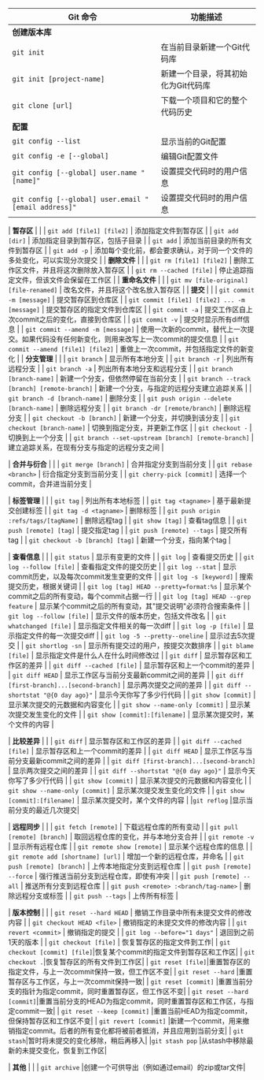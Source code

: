 | Git 命令 | 功能描述 |
| --- | --- |
| **创建版本库** |  |
| `git init` | 在当前目录新建一个Git代码库 |
| `git init [project-name]` | 新建一个目录，将其初始化为Git代码库 |
| `git clone [url]` | 下载一个项目和它的整个代码历史 |
| **配置** |  |
| `git config --list` | 显示当前的Git配置 |
| `git config -e [--global]` | 编辑Git配置文件 |
| `git config [--global] user.name "[name]"` | 设置提交代码时的用户信息 |
| `git config [--global] user.email "[email address]"` | 设置提交代码时的用户信息 |

| **暂存区** |  |
| `git add [file1] [file2]` | 添加指定文件到暂存区 |
| `git add [dir]` | 添加指定目录到暂存区，包括子目录 |
| `git add` | 添加当前目录的所有文件到暂存区 |
| `git add -p` | 添加每个变化前，都会要求确认，对于同一个文件的多处变化，可以实现分次提交 |
| **删除文件** |  |
| `git rm [file1] [file2]` | 删除工作区文件，并且将这次删除放入暂存区 |
| `git rm --cached [file]` | 停止追踪指定文件，但该文件会保留在工作区 |
| **重命名文件** |  |
| `git mv [file-original] [file-renamed]` | 改名文件，并且将这个改名放入暂存区 |
| **提交** |  |
| `git commit -m [message]` | 提交暂存区到仓库区 |
| `git commit [file1] [file2] ... -m [message]` | 提交暂存区的指定文件到仓库区 |
| `git commit -a` | 提交工作区自上次commit之后的变化，直接到仓库区 |
| `git commit -v` | 提交时显示所有diff信息 |
| `git commit --amend -m [message]` | 使用一次新的commit，替代上一次提交。如果代码没有任何新变化，则用来改写上一次commit的提交信息 |
| `git commit --amend [file1] [file2]` | 重做上一次commit，并包括指定文件的新变化 |
| **分支管理** |  |
| `git branch` | 显示所有本地分支 |
| `git branch -r` | 列出所有远程分支 |
| `git branch -a` | 列出所有本地分支和远程分支 |
| `git branch [branch-name]` | 新建一个分支，但依然停留在当前分支 |
| `git branch --track [branch] [remote-branch]` | 新建一个分支，与指定的远程分支建立追踪关系 |
| `git branch -d [branch-name]` | 删除分支 |
| `git push origin --delete [branch-name]` | 删除远程分支 |
| `git branch -dr [remote/branch]` | 删除远程分支 |
| `git checkout -b [branch]` | 新建一个分支，并切换到该分支 |
| `git checkout [branch-name]` | 切换到指定分支，并更新工作区 |
| `git checkout -` | 切换到上一个分支 |
| `git branch --set-upstream [branch] [remote-branch]` | 建立追踪关系，在现有分支与指定的远程分支之间 |


| **合并与衍合** |  |
| `git merge [branch]` | 合并指定分支到当前分支 |
| `git rebase <branch>` | 衍合指定分支到当前分支 |
| `git cherry-pick [commit]` | 选择一个commit，合并进当前分支 |

| **标签管理** |  |
| `git tag` | 列出所有本地标签 |
| `git tag <tagname>` | 基于最新提交创建标签 |
| `git tag -d <tagname>` | 删除标签 |
| `git push origin :refs/tags/[tagName]` | 删除远程tag |
| `git show [tag]` | 查看tag信息 |
| `git push [remote] [tag]` | 提交指定tag |
| `git push [remote] --tags` | 提交所有tag |
| `git checkout -b [branch] [tag]` | 新建一个分支，指向某个tag |

| **查看信息** |  |
| `git status` | 显示有变更的文件 |
| `git log` | 查看提交历史 |
| `git log --follow [file]` | 查看指定文件的提交历史 |
| `git log --stat` | 显示commit历史，以及每次commit发生变更的文件 |
| `git log -s [keyword]` | 搜索提交历史，根据关键词 |
| `git log [tag] HEAD --pretty=format:%s` | 显示某个commit之后的所有变动，每个commit占据一行 |
| `git log [tag] HEAD --grep feature` | 显示某个commit之后的所有变动，其"提交说明"必须符合搜索条件 |
| `git log --follow [file]` | 显示文件的版本历史，包括文件改名 |
| `git whatchanged [file]` | 显示指定文件相关的每一次diff |
| `git log -p [file]` | 显示指定文件的每一次提交diff |
| `git log -5 --pretty--oneline` | 显示过去5次提交 |
| `git shortlog -sn` | 显示所有提交过的用户，按提交次数排序 |
| `git blame [file]` | 显示指定文件是什么人在什么时间修改过 |
| `git diff` | 显示暂存区和工作区的差异 |
| `git diff --cached [file]` | 显示暂存区和上一个commit的差异 |
| `git diff HEAD` | 显示工作区与当前分支最新commit之间的差异 |
| `git diff [first-branch]...[second-branch]` | 显示两次提交之间的差异 |
| `git diff --shortstat "@{0 day ago}"` | 显示今天你写了多少行代码 |
| `git show [commit]` | 显示某次提交的元数据和内容变化 |
| `git show --name-only [commit]` | 显示某次提交发生变化的文件 |
| `git show [commit]:[filename]` | 显示某次提交时，某个文件的内容 |

| **比较差异** |  |
| `git diff` | 显示暂存区和工作区的差异 |
| `git diff --cached [file]` | 显示暂存区和上一个commit的差异 |
| `git diff HEAD` | 显示工作区与当前分支最新commit之间的差异 |
| `git diff [first-branch]...[second-branch]` | 显示两次提交之间的差异 |
| `git diff --shortstat "@{0 day ago}"` | 显示今天你写了多少行代码 |
| `git show [commit]` | 显示某次提交的元数据和内容变化 |
| `git show --name-only [commit]` | 显示某次提交发生变化的文件 |
| `git show [commit]:[filename]` | 显示某次提交时，某个文件的内容 |
|`git reflog`    |显示当前分支的最近几次提交|



| **远程同步** |  |
| `git fetch [remote]` | 下载远程仓库的所有变动 |
| `git pull [remote] [branch]` | 取回远程仓库的变化，并与本地分支合并 |
| `git remote -v` | 显示所有远程仓库 |
| `git remote show [remote]` | 显示某个远程仓库的信息 |
| `git remote add [shortname] [url]` | 增加一个新的远程仓库，并命名 |
| `git push [remote] [branch]` | 上传本地指定分支到远程仓库 |
| `git push [remote] --force` | 强行推送当前分支到远程仓库，即使有冲突 |
| `git push [remote] --all` | 推送所有分支到远程仓库 |
| `git push <remote> :<branch/tag-name>` | 删除远程分支或标签 |
| `git push --tags` | 上传所有标签 |

| **版本控制** |  |
| `git reset --hard HEAD` | 撤销工作目录中所有未提交文件的修改内容 |
| `git checkout HEAD <file>` | 撤销指定的未提交文件的修改内容 |
| `git revert <commit>` | 撤销指定的提交 |
| `git log --before="1 days"` | 退回到之前1天的版本 |
| `git checkout [file]` | 恢复暂存区的指定文件到工作|
| `git checkout [commit] [file]`|恢复某个commit的指定文件到暂存区和工作区|
| `git checkout .`|恢复暂存区的所有文件到工作区|
| `git reset [file]`|重置暂存区的指定文件，与上一次commit保持一致，但工作区不变|
| `git reset --hard`	|重置暂存区与工作区，与上一次commit保持一致|
| `git reset [commit]`	|重置当前分支的指针为指定commit，同时重置暂存区，但工作区不变|
| `git reset --hard [commit]`|重置当前分支的HEAD为指定commit，同时重置暂存区和工作区，与指定commit一致|
| `git reset --keep [commit]`	|重置当前HEAD为指定commit，但保持暂存区和工作区不变|
| `git revert [commit]`	|新建一个commit，用来撤销指定commit。后者的所有变化都将被前者抵消，并且应用到当前分支|
| `git stash`|暂时将未提交的变化移除，稍后再移入|
|`git stash pop`	|从stash中移除最新的未提交变化，恢复到工作区|

| **其他** |  |
| `git archive`	|创建一个可供导出（例如通过email）的zip或tar文件|





